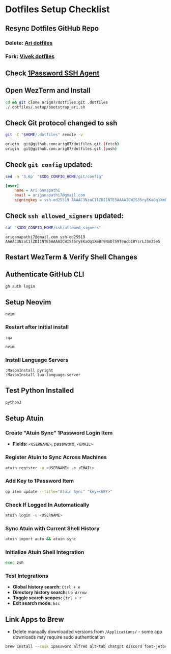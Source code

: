 # Dotfiles Setup Checklist

## Resync Dotfiles GitHub Repo

### Delete: [Ari dotfiles](https://github.com/arig07/dotfiles)

### Fork: [Vivek dotfiles](https://github.com/vivek-x-jha/dotfiles)

## Check [1Password SSH Agent](https://developer.1password.com/docs/ssh/get-started#step-3-turn-on-the-1password-ssh-agent)

## Open WezTerm and Install

```sh
cd && git clone arig07/dotfiles.git .dotfiles
./.dotfiles/.setup/bootstrap_ari.sh
```

## Check Git protocol changed to ssh

```sh
git -C "$HOME/.dotfiles" remote -v
```

```sh
origin  git@github.com:arig07/dotfiles.git (fetch)
origin  git@github.com:arig07/dotfiles.git (push)
```

## Check `git config` updated:

```sh
sed -n '3,6p' "$XDG_CONFIG_HOME/git/config"
```

```ini
[user]
    name = Ari Ganapathi
    email = ariganapathi7@gmail.com
    signingkey = ssh-ed25519 AAAAC3NzaC1lZDI1NTE5AAAAICWIS35ryEKaOq1XmBr9NoDlS9TeWcb10YsrLJ3m35e5
```

## Check `ssh allowed_signers` updated:

```sh
cat "$XDG_CONFIG_HOME/ssh/allowed_signers"
```

```plaintext
ariganapathi7@gmail.com ssh-ed25519 AAAAC3NzaC1lZDI1NTE5AAAAICWIS35ryEKaOq1XmBr9NoDlS9TeWcb10YsrLJ3m35e5
```

## Restart WezTerm & Verify Shell Changes

## Authenticate GitHub CLI

```sh
gh auth login
```

## Setup Neovim

```sh
nvim
```
### Restart after initial install

```vim
:qa
```

```sh
nvim
```

### Install Language Servers

```vim
:MasonInstall pyright
:MasonInstall lua-language-server
```

## Test Python Installed

```sh
python3
```

## Setup Atuin

### Create "Atuin Sync" 1Password Login Item

- **Fields:** `<USERNAME>`, password, `<EMAIL>`

### Register Atuin to Sync Across Machines

```sh
atuin register -u <USERNAME> -e <EMAIL>
```

### Add Key to 1Password Item

```sh
op item update --title="Atuin Sync" "key=<KEY>"
```

### Check If Logged In Automatically

```sh
atuin login -u <USERNAME>
```

### Sync Atuin with Current Shell History

```sh
atuin import auto && atuin sync
```

### Initialize Atuin Shell Integration

```sh
exec zsh
```

### Test Integrations

- **Global history search:** `Ctrl + e`
- **Directory history search:** `Up Arrow`
- **Toggle search scopes:** `Ctrl + r`
- **Exit search mode:** `Esc`

## Link Apps to Brew
- Delete manually downloaded versions from `/Applications/` - some app downloads may require sudo authentication

```sh
brew install --cask 1password alfred alt-tab chatgpt discord font-jetbrains-mono-nerd-font google-chrome hammerspoon iterm2 karabiner-elements postman skim spotify visual-studio-code vlc wezterm zoom
```
